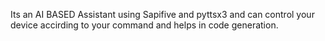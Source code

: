 Its an AI BASED Assistant using Sapifive and pyttsx3 and can control your device accirding to your command and helps in code generation.

